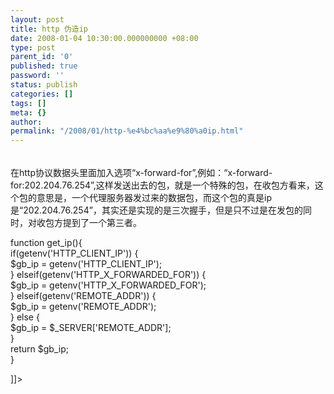 ```yaml
---
layout: post
title: http 伪造ip
date: 2008-01-04 10:30:00.000000000 +08:00
type: post
parent_id: '0'
published: true
password: ''
status: publish
categories: []
tags: []
meta: {}
author: 
permalink: "/2008/01/http-%e4%bc%aa%e9%80%a0ip.html"
---
```

######  

 

在http协议数据头里面加入选项“x-forward-for”,例如：“x-forward-for:202.204.76.254”,这样发送出去的包，就是一个特殊的包，在收包方看来，这个包的意思是，一个代理服务器发过来的数据包，而这个包的真是ip是“202.204.76.254”，其实还是实现的是三次握手，但是只不过是在发包的同时，对收包方提到了一个第三者。

 

<font color="#ff0000"><strong> </strong></font>

 function get\_ip(){  
if(getenv('HTTP\_CLIENT\_IP')) {  
$gb\_ip = getenv('HTTP\_CLIENT\_IP');  
} elseif(getenv('HTTP\_X\_FORWARDED\_FOR')) {  
$gb\_ip = getenv('HTTP\_X\_FORWARDED\_FOR');  
} elseif(getenv('REMOTE\_ADDR')) {  
$gb\_ip = getenv('REMOTE\_ADDR');  
} else {  
$gb\_ip = $\_SERVER['REMOTE\_ADDR'];  
}  
return $gb\_ip;  
} 

 

]]\>

